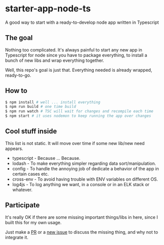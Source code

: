 # starter-app-node-ts
A good way to start with a ready-to-develop node app written in Typescript

## The goal

Nothing too complicated. It's always painful to start any new app in Typescript for node since you have to package everything, to install a bunch of new libs and wrap everything together.

Well, this repo's goal is just that. Everything needed is already wrapped, ready-to-go.

## How to

```bash
$ npm install # well ... install everything
$ npm run build # one time build
$ npm run watch # TSC will wait for changes and recompile each time
$ npm start # it uses nodemon to keep running the app over changes
```

## Cool stuff inside

This list is not static. It will move over time if some new lib/new need appears.

* typescript - Because ... Because.
* lodash - To make everything simpler regarding data sort/manipulation.
* config - To handle the annoying job of dedicate a behavior of the app in certain cases etc.
* cross-env - To avoid having trouble with ENV variables on different OS.
* log4js - To log anything we want, in a console or in an ELK stack or whatever.

## Participate

It's really OK if there are some missing important things/libs in here, since I built this for my own usage.

Just make a [PR](https://github.com/gjdass/starter-app-node-ts/pulls) or a [new issue](https://github.com/gjdass/starter-app-node-ts/issues/new) to discuss the missing thing, and why not to integrate it.